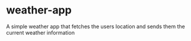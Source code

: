 # weather-app
A simple weather app that fetches the users location and sends them the current weather information
